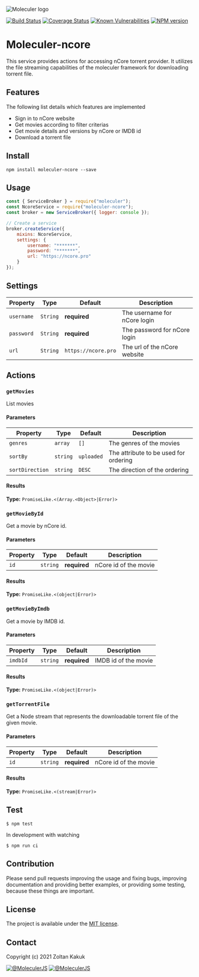 ![Moleculer logo](http://moleculer.services/images/banner.png)

[![Build Status](https://travis-ci.com/kalacs/moleculer-ncore.svg?branch=main)](https://travis-ci.com/kalacs/moleculer-ncore)
[![Coverage Status](https://coveralls.io/repos/github/kalacs/moleculer-ncore/badge.svg)](https://coveralls.io/github/kalacs/moleculer-ncore)
[![Known Vulnerabilities](https://snyk.io/test/github/kalacs/moleculer-ncore/badge.svg)](https://snyk.io/test/github/kalacs/moleculer-ncore)
[![NPM version](https://img.shields.io/npm/v/moleculer-ncore.svg)](https://www.npmjs.com/package/moleculer-ncore)

# Moleculer-ncore

This service provides actions for accessing nCore torrent provider. It
utilizes the file streaming capabilities of the moleculer framework for downloading torrent file.

## Features

The following list details which features are implemented

-   Sign in to nCore website
-   Get movies according to filter criterias
-   Get movie details and versions by nCore or IMDB id
-   Download a torrent file

## Install

```
npm install moleculer-ncore --save
```

## Usage

```js
const { ServiceBroker } = require("moleculer");
const NcoreService = require("moleculer-ncore");
const broker = new ServiceBroker({ logger: console });

// Create a service
broker.createService({
	mixins: NcoreService,
	settings: {
		username: "*******",
		password: "*******",
		url: "https://ncore.pro"
	}
});
```

## Settings

| Property   | Type     | Default             | Description                  |
| ---------- | -------- | ------------------- | ---------------------------- |
| `username` | `String` | **required**        | The username for nCore login |
| `password` | `String` | **required**        | The password for nCore login |
| `url`      | `String` | `https://ncore.pro` | The url of the nCore website |

## Actions

### `getMovies`

List movies

#### Parameters

| Property        | Type     | Default    | Description                           |
| --------------- | -------- | ---------- | ------------------------------------- |
| `genres`        | `array`  | `[]`       | The genres of the movies              |
| `sortBy`        | `string` | `uploaded` | The attribute to be used for ordering |
| `sortDirection` | `string` | `DESC`     | The direction of the ordering         |

#### Results

**Type:** `PromiseLike.<(Array.<Object>|Error)>`

### `getMovieById`

Get a movie by nCore id.

#### Parameters

| Property | Type     | Default      | Description           |
| -------- | -------- | ------------ | --------------------- |
| `id`     | `string` | **required** | nCore id of the movie |

#### Results

**Type:** `PromiseLike.<(object|Error)>`

### `getMovieByImdb`

Get a movie by IMDB id.

#### Parameters

| Property | Type     | Default      | Description          |
| -------- | -------- | ------------ | -------------------- |
| `imdbId` | `string` | **required** | IMDB id of the movie |

#### Results

**Type:** `PromiseLike.<(object|Error)>`

### `getTorrentFile`

Get a Node stream that represents the downloadable torrent file of the given movie.

#### Parameters

| Property | Type     | Default      | Description           |
| -------- | -------- | ------------ | --------------------- |
| `id`     | `string` | **required** | nCore id of the movie |

#### Results

**Type:** `PromiseLike.<(stream|Error)>`

## Test

```
$ npm test
```

In development with watching

```
$ npm run ci
```

## Contribution

Please send pull requests improving the usage and fixing bugs, improving documentation and providing better examples, or providing some testing, because these things are important.

## License

The project is available under the [MIT license](https://tldrlegal.com/license/mit-license).

## Contact

Copyright (c) 2021 Zoltan Kakuk

[![@MoleculerJS](https://img.shields.io/badge/github-moleculerjs-green.svg)](https://github.com/moleculerjs) [![@MoleculerJS](https://img.shields.io/badge/twitter-MoleculerJS-blue.svg)](https://twitter.com/MoleculerJS)
